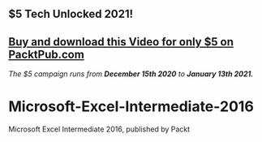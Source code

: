 ## $5 Tech Unlocked 2021!
[Buy and download this Video for only $5 on PacktPub.com](https://www.packtpub.com/product/microsoft-excel-intermediate-2016-video/9781839216718)
-----
*The $5 campaign         runs from __December 15th 2020__ to __January 13th 2021.__*

# Microsoft-Excel-Intermediate-2016
Microsoft Excel Intermediate 2016, published by Packt
